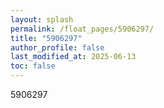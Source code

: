 ```yaml
---
layout: splash
permalink: /float_pages/5906297/
title: "5906297"
author_profile: false
last_modified_at: 2025-06-13
toc: false
---
```

 
5906297
